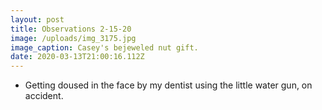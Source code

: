 ```yaml
---
layout: post
title: Observations 2-15-20
image: /uploads/img_3175.jpg
image_caption: Casey's bejeweled nut gift.
date: 2020-03-13T21:00:16.112Z
---
```


- Getting doused in the face by my dentist using the little water gun, on accident.
